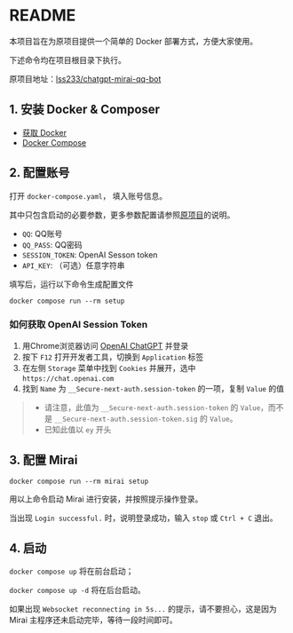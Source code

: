 # README

本项目旨在为原项目提供一个简单的 Docker 部署方式，方便大家使用。

下述命令均在项目根目录下执行。

原项目地址：[lss233/chatgpt-mirai-qq-bot](https://github.com/lss233/chatgpt-mirai-qq-bot)

## 1. 安装 Docker & Composer

- [获取 Docker](https://docs.docker.com/get-docker/)
- [Docker Compose](https://docs.docker.com/compose/install/)

## 2. 配置账号

打开 `docker-compose.yaml`， 填入账号信息。

其中只包含启动的必要参数，更多参数配置请参照[原项目](https://github.com/lss233/chatgpt-mirai-qq-bot)的说明。

- `QQ`: QQ账号
- `QQ_PASS`: QQ密码
- `SESSION_TOKEN`: OpenAI Sesson token
- `API_KEY`: （可选）任意字符串

填写后，运行以下命令生成配置文件

`docker compose run --rm setup`

### 如何获取 OpenAI Session Token

1. 用Chrome浏览器访问 [OpenAI ChatGPT](https://chat.openai.com/chat) 并登录
2. 按下 `F12` 打开开发者工具，切换到 `Application` 标签
3. 在左侧 `Storage` 菜单中找到 `Cookies` 并展开，选中 `https://chat.openai.com`
4. 找到 `Name` 为 `__Secure-next-auth.session-token` 的一项，复制 `Value` 的值

> - 请注意，此值为 `__Secure-next-auth.session-token` 的 `Value`，而不是 `__Secure-next-auth.session-token.sig` 的 `Value`。
> - 已知此值以 `ey` 开头

## 3. 配置 Mirai

`docker compose run --rm mirai setup`

用以上命令启动 Mirai 进行安装，并按照提示操作登录。

当出现 `Login successful.` 时，说明登录成功，输入 `stop` 或 `Ctrl + C` 退出。

## 4. 启动

`docker compose up` 将在前台启动；

`docker compose up -d` 将在后台启动。

如果出现 `Websocket reconnecting in 5s...` 的提示，请不要担心，这是因为 Mirai 主程序还未启动完毕，等待一段时间即可。
